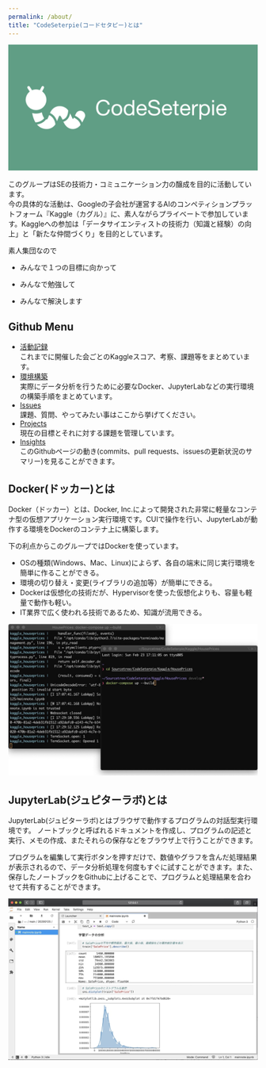 ```yaml
---
permalink: /about/
title: "CodeSeterpie(コードセタピー)とは"
---
```


![SocialPreview](/assets/images/SocialPreview/SocialPreview.jpeg)

このグループはSEの技術力・コミュニケーション力の醸成を目的に活動しています。  
今の具体的な活動は、Googleの子会社が運営するAIのコンペティションプラットフォーム『Kaggle（カグル）』に、素人ながらプライベートで参加しています。Kaggleへの参加は「データサイエンティストの技術力（知識と経験）の向上」と「新たな仲間づくり」を目的としています。

素人集団なので

* みんなで１つの目標に向かって

* みんなで勉強して

* みんなで解決します

## Github Menu
* [活動記録](https://github.com/CodeSeterpie/CodeSeterpie/wiki#%E6%B4%BB%E5%8B%95%E8%A8%98%E9%8C%B2)  
  これまでに開催した会ごとのKaggleスコア、考察、課題等をまとめています。
* [環境構築](https://github.com/CodeSeterpie/CodeSeterpie/wiki/%E7%92%B0%E5%A2%83%E6%A7%8B%E7%AF%89)  
  実際にデータ分析を行うために必要なDocker、JupyterLabなどの実行環境の構築手順をまとめています。
* [Issues](https://github.com/CodeSeterpie/CodeSeterpie/issues)  
  課題、質問、やってみたい事はここから挙げてください。
* [Projects](https://github.com/CodeSeterpie/CodeSeterpie/projects)  
  現在の目標とそれに対する課題を管理しています。
* [Insights](https://github.com/CodeSeterpie/CodeSeterpie/pulse)  
  このGithubページの動き(commits、pull requests、issuesの更新状況のサマリー)を見ることができます。

## Docker(ドッカー)とは

Docker（ドッカー）とは、Docker, Inc.によって開発された非常に軽量なコンテナ型の仮想アプリケーション実行環境です。CUIで操作を行い、JupyterLabが動作する環境をDockerのコンテナ上に構築します。

下の利点からこのグループではDockerを使っています。
  * OSの種類(Windows、Mac、Linux)によらず、各自の端末に同じ実行環境を簡単に作ることができる。
  * 環境の切り替え・変更(ライブラリの追加等）が簡単にできる。
  * Dockerは仮想化の技術だが、Hypervisorを使った仮想化よりも、容量も軽量で動作も軽い。
  * IT業界で広く使われる技術であるため、知識が流用できる。

![docker_image](/assets/images/github/docker_image.jpg)

## JupyterLab(ジュピターラボ)とは

JupyterLab(ジュピターラボ)とはブラウザで動作するプログラムの対話型実行環境です。 ノートブックと呼ばれるドキュメントを作成し、プログラムの記述と実行、メモの作成、またそれらの保存などをブラウザ上で行うことができます。  

プログラムを編集して実行ボタンを押すだけで、数値やグラフを含んだ処理結果が表示されるので、データ分析処理を何度もすぐに試すことができます。また、保存したノートブックをGithubに上げることで、プログラムと処理結果を合わせて共有することができます。

![jupyter_image](/assets/images/github/jupyter_image.jpg)
